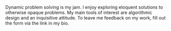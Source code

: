 Dynamic problem solving is my jam. I enjoy exploring eloquent solutions to otherwise opaque problems. My main tools of interest are algorithmic design and an inquisitive attitude.
To leave me feedback on my work, fill out the form via the link in my bio.
